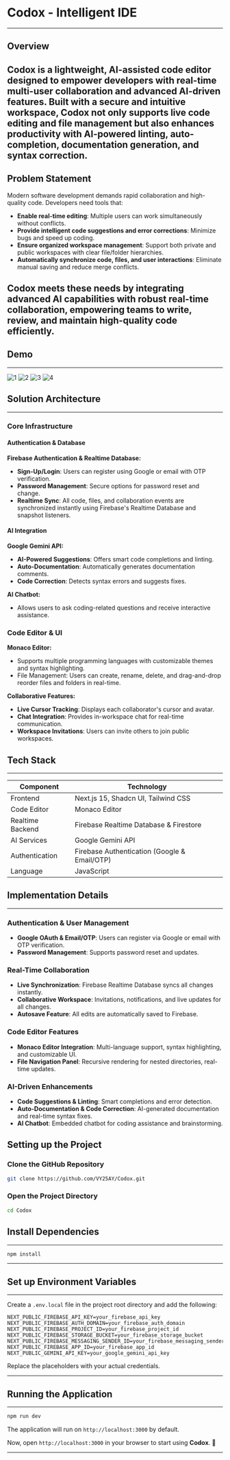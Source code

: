 # Codox - Intelligent IDE
---
## Overview
Codox is a lightweight, AI-assisted code editor designed to empower developers with real-time multi-user collaboration and advanced AI-driven features. Built with a secure and intuitive workspace, Codox not only supports live code editing and file management but also enhances productivity with AI-powered linting, auto-completion, documentation generation, and syntax correction.
---
## Problem Statement
Modern software development demands rapid collaboration and high-quality code. Developers need tools that:
- **Enable real-time editing**: Multiple users can work simultaneously without conflicts.
- **Provide intelligent code suggestions and error corrections**: Minimize bugs and speed up coding.
- **Ensure organized workspace management**: Support both private and public workspaces with clear file/folder hierarchies.
- **Automatically synchronize code, files, and user interactions**: Eliminate manual saving and reduce merge conflicts.

Codox meets these needs by integrating advanced AI capabilities with robust real-time collaboration, empowering teams to write, review, and maintain high-quality code efficiently.
---
## Demo
---
![1](https://github.com/user-attachments/assets/1e8c2362-98da-4bf7-9dd4-34cce0c42913)
![2](https://github.com/user-attachments/assets/a5218704-3b79-49c5-90f5-b0b94befb796)
![3](https://github.com/user-attachments/assets/88841604-6297-41b0-a1dc-2c246b9adb75)
![4](https://github.com/user-attachments/assets/dfec646e-33f4-426d-bb96-9068539cee53)

## Solution Architecture
---
### Core Infrastructure
#### Authentication & Database
**Firebase Authentication & Realtime Database:**
- **Sign-Up/Login**: Users can register using Google or email with OTP verification.
- **Password Management**: Secure options for password reset and change.
- **Realtime Sync**: All code, files, and collaboration events are synchronized instantly using Firebase's Realtime Database and snapshot listeners.

#### AI Integration
**Google Gemini API:**
- **AI-Powered Suggestions**: Offers smart code completions and linting.
- **Auto-Documentation**: Automatically generates documentation comments.
- **Code Correction**: Detects syntax errors and suggests fixes.

**AI Chatbot:**
- Allows users to ask coding-related questions and receive interactive assistance.

### Code Editor & UI
**Monaco Editor:**
- Supports multiple programming languages with customizable themes and syntax highlighting.
- File Management: Users can create, rename, delete, and drag-and-drop reorder files and folders in real-time.

**Collaborative Features:**
- **Live Cursor Tracking**: Displays each collaborator's cursor and avatar.
- **Chat Integration**: Provides in-workspace chat for real-time communication.
- **Workspace Invitations**: Users can invite others to join public workspaces.

## Tech Stack
---
| Component       | Technology                        |
|---------------|---------------------------------|
| Frontend      | Next.js 15, Shadcn UI, Tailwind CSS |
| Code Editor   | Monaco Editor                    |
| Realtime Backend | Firebase Realtime Database & Firestore |
| AI Services   | Google Gemini API                |
| Authentication | Firebase Authentication (Google & Email/OTP) |
| Language      | JavaScript                        |

## Implementation Details
---
### Authentication & User Management
- **Google OAuth & Email/OTP**: Users can register via Google or email with OTP verification.
- **Password Management**: Supports password reset and updates.

### Real-Time Collaboration
- **Live Synchronization**: Firebase Realtime Database syncs all changes instantly.
- **Collaborative Workspace**: Invitations, notifications, and live updates for all changes.
- **Autosave Feature**: All edits are automatically saved to Firebase.

### Code Editor Features
- **Monaco Editor Integration**: Multi-language support, syntax highlighting, and customizable UI.
- **File Navigation Panel**: Recursive rendering for nested directories, real-time updates.

### AI-Driven Enhancements
- **Code Suggestions & Linting**: Smart completions and error detection.
- **Auto-Documentation & Code Correction**: AI-generated documentation and real-time syntax fixes.
- **AI Chatbot**: Embedded chatbot for coding assistance and brainstorming.

## Setting up the Project
### Clone the GitHub Repository
```bash
git clone https://github.com/VY25AY/Codox.git
```

### Open the Project Directory
```bash
cd Codox
```

## Install Dependencies
---

```sh
npm install
```

---

## Set up Environment Variables
---

Create a `.env.local` file in the project root directory and add the following:

```env
NEXT_PUBLIC_FIREBASE_API_KEY=your_firebase_api_key
NEXT_PUBLIC_FIREBASE_AUTH_DOMAIN=your_firebase_auth_domain
NEXT_PUBLIC_FIREBASE_PROJECT_ID=your_firebase_project_id
NEXT_PUBLIC_FIREBASE_STORAGE_BUCKET=your_firebase_storage_bucket
NEXT_PUBLIC_FIREBASE_MESSAGING_SENDER_ID=your_firebase_messaging_sender_id
NEXT_PUBLIC_FIREBASE_APP_ID=your_firebase_app_id
NEXT_PUBLIC_GEMINI_API_KEY=your_google_gemini_api_key
```

Replace the placeholders with your actual credentials.

---

## Running the Application
---

```sh
npm run dev
```

The application will run on `http://localhost:3000` by default.

Now, open `http://localhost:3000` in your browser to start using **Codox**. 🚀

---



 
